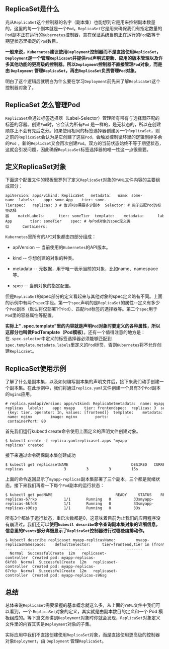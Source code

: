 

## ReplicaSet是什么

光从`ReplicaSet`这个控制器的名字（副本集）也能想到它是用来控制副本数量的，这里的每一个副本就是一个`Pod`。`ReplicaSet`它是用来确保我们有指定数量的`Pod`副本正在运行的`Kubernetes`控制器，意在保证系统当前正在运行的`Pod`数等于期望状态里指定的`Pod`数目。

**一般来说，`Kubernetes`建议使用`Deployment`控制器而不是直接使用`ReplicaSet`，`Deployment`是一个管理`ReplicaSet`并提供`Pod`声明式更新、应用的版本管理以及许多其他功能的更高级的控制器。所以`Deployment`控制器不直接管理`Pod`对象，而是由 `Deployment` 管理`ReplicaSet`，再由`ReplicaSet`负责管理`Pod`对象。**

明白了这个逻辑后就明白为什么要在学习`Deployment`前先来了解`ReplicaSet`这个控制器对象了。

## ReplicaSet 怎么管理Pod

`ReplicaSet`会通过标签选择器（Label-Selector）管理所有带有与选择器匹配的标签的容器。创建`Pod`时，它会认为所有`Pod` 是一样的，是无状态的，所以在创建顺序上不会有先后之分。如果使用相同的标签选择器创建另一个`ReplicaSet`，则之前的`ReplicaSet`会认为是它创建了这些`Pod`，会触发控制循环里的逻辑删掉多余的`Pod` ，新的`ReplicSet`又会再次创建`Pod`。双方的当前状态始终不等于期望状态，这就会引发问题，因此确保`ReplicaSet`标签选择器的唯一性这一点很重要。

## 定义ReplicaSet对象

下面这个配置文件的模板里罗列了定义`ReplicaSet`对象的`YAML`文件内容的主要组成部分：

```auto
apiVersion: apps/v1kind: ReplicaSet   metadata:   name: some-name  labels:    app: some-App    tier: some-Tierspec:   replicas: 3 # 告诉k8s需要多少副本  Selector: # 用于匹配Pod的标签选择器    matchLabels:      tier: someTier  template:    metadata:      labels:        app: some-App        tier: someTier    spec: # 与Pod对象的spec定义类似      Containers: 
```

`Kubernetes`里所有的`API`对象都由四部分组成：

-   apiVersion -- 当前使用的`Kubernetes`的API版本。
    
-   kind -- 你想创建的对象的种类。
    
-   metadata -- 元数据，用于唯一表示当前的对象，比如name、namespace等。
    
-   spec -- 当前对象的指定配置。
    

但是`ReplicaSet`的spec部分的定义看起来与其他对象的spec定义略有不同。上面的示例中有两个`spec`字段。第一个`spec`声明的是`ReplicaSet`的属性--定义有多少个`Pod`副本（默认将仅部署1个`Pod`）、匹配`Pod`标签的选择器等。第二个`spec`用于`Pod`里的容器属性等配置。

**实际上" .spec.template"里的内容就是声明`Pod`对象时要定义的各种属性，所以这部分也叫做PodTemplate（Pod模板）**。还有一个值得注意的地方是：在`.spec.selector`中定义的标签选择器必须能够匹配到`spec.template.metadata.labels`里定义的`Pod`标签，否则`Kubernetes`将不允许创建`ReplicaSet`。

## ReplicaSet使用示例

了解了什么是副本集，以及如何编写副本集的声明文件后，接下来我们动手创建一个副本集。在此示例中，我们将通过`replica.yaml`文件创建一个具有3个`Pod`副本的`nginx`应用。

```auto
# replica.yamlapiVersion: apps/v1kind: ReplicaSetmetadata:  name: myapp-replicas  labels:    app: myapp    tier: frontendspec:  replicas: 3  selector:    matchLabels:      tier: frontend    matchExpressions:      - {key: tier, operator: In, values: [frontend]}  template:    metadata:      labels:        app: myapp        tier: frontend    spec:      containers:      - name: nginx        image: nginx        ports:        - containerPort: 80
```

首先我们运行kubectl create命令使用上面定义的声明文件创建对象。

```auto
$ kubectl create -f replica.yamlreplicaset.apps "myapp-replicas" created
```

接下来通过命令确保副本集创建成功

```auto
$ kubectl get replicasetNAME                            DESIRED   CURRENT   READY     AGEmyapp-replicas                  3         3         3         15s
```

上面的命令返回显示了`myapp-replicas`副本集部署了三个副本，三个都是就绪状态。接下来我们再看一下每个`Pod`副本的运行状态：

```auto
$ kubectl get podNAME                            READY     STATUS    RESTARTS   AGEmyapp-replicas-67rkp            1/1       Running   0          33smyapp-replicas-6kfd8            1/1       Running   0          33smyapp-replicas-s96sg            1/1       Running   0          33s
```

所有3个都处于运行状态，重启次数都是0，这意味着目前为止我们的应用程序没有崩溃过。我们还可以**使用`kubectl describe`命令查询副本集对象的详细信息，信息里的`Events`部分详细显示了`ReplicaSet`控制器进行过哪些编排动作。**

```auto
$ kubectl describe replicaset myapp-replicasName:         myapp-replicasNamespace:    defaultSelector:     tier=frontend,tier in (frontend)Labels:       app=myapp              tier=frontendAnnotations:  Replicas:     3 current / 3 desiredPods Status:  3 Running / 0 Waiting / 0 Succeeded / 0 FailedPod Template:  Labels:  app=myapp           tier=frontend  Containers:   nginx:    Image:        nginx    Port:         80/TCP    Host Port:    0/TCP    Environment:      Mounts:         Volumes:        Events:  Type    Reason            Age   From                   Message  ----    ------            ----  ----                   -------  Normal  SuccessfulCreate  12m   replicaset-controller  Created pod: myapp-replicas-6kfd8  Normal  SuccessfulCreate  12m   replicaset-controller  Created pod: myapp-replicas-67rkp  Normal  SuccessfulCreate  12m   replicaset-controller  Created pod: myapp-replicas-s96sg
```

## 总结

总体来说`ReplicaSet`需要掌握的基本概念就这么多，从上面的`YAML`文件中我们可以看到，一个 `ReplicaSet`对象的定义，其实就是由副本数目的定义和一个 Pod 模板组成的。等下篇文章讲到`Deployment`对象时你就会发现，`ReplicaSet`对象定义文件里的内容其实是`Deployment`对象的子集。

实际应用中我们不直接创建使用`ReplicaSet`对象，而是直接使用更高级的控制器对象`Deployment`，由 `Deployment` 管理`ReplicaSet`。

